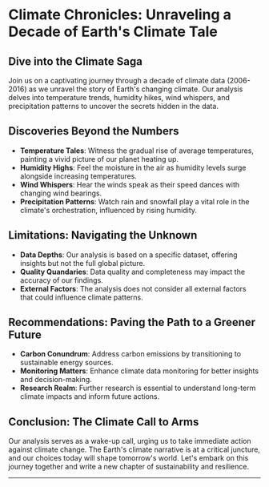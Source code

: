 # Climate Chronicles: Unraveling a Decade of Earth's Climate Tale

## Dive into the Climate Saga
Join us on a captivating journey through a decade of climate data (2006-2016) as we unravel the story of Earth's changing climate. Our analysis delves into temperature trends, humidity hikes, wind whispers, and precipitation patterns to uncover the secrets hidden in the data.

## Discoveries Beyond the Numbers
- **Temperature Tales**: Witness the gradual rise of average temperatures, painting a vivid picture of our planet heating up.
- **Humidity Highs**: Feel the moisture in the air as humidity levels surge alongside increasing temperatures.
- **Wind Whispers**: Hear the winds speak as their speed dances with changing wind bearings.
- **Precipitation Patterns**: Watch rain and snowfall play a vital role in the climate's orchestration, influenced by rising humidity.

## Limitations: Navigating the Unknown
- **Data Depths**: Our analysis is based on a specific dataset, offering insights but not the full global picture.
- **Quality Quandaries**: Data quality and completeness may impact the accuracy of our findings.
- **External Factors**: The analysis does not consider all external factors that could influence climate patterns.

## Recommendations: Paving the Path to a Greener Future
- **Carbon Conundrum**: Address carbon emissions by transitioning to sustainable energy sources.
- **Monitoring Matters**: Enhance climate data monitoring for better insights and decision-making.
- **Research Realm**: Further research is essential to understand long-term climate impacts and inform future actions.

## Conclusion: The Climate Call to Arms
Our analysis serves as a wake-up call, urging us to take immediate action against climate change. The Earth's climate narrative is at a critical juncture, and our choices today will shape tomorrow's world. Let's embark on this journey together and write a new chapter of sustainability and resilience.

---
